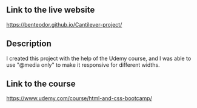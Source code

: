  ## Link to the live website 
 https://benteodor.github.io/Cantilever-project/
 ## Description 
I created this project with the help of the Udemy course, and I was able to use "@media only" to make it responsive for different widths.  
 ## Link to the course 
 https://www.udemy.com/course/html-and-css-bootcamp/
